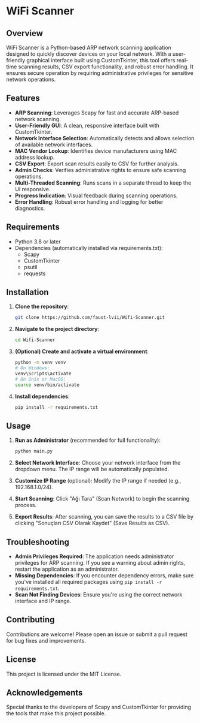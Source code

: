 # WiFi Scanner

## Overview

WiFi Scanner is a Python-based ARP network scanning application designed to quickly discover devices on your local network. With a user-friendly graphical interface built using CustomTkinter, this tool offers real-time scanning results, CSV export functionality, and robust error handling. It ensures secure operation by requiring administrative privileges for sensitive network operations.

## Features

- **ARP Scanning**: Leverages Scapy for fast and accurate ARP-based network scanning.
- **User-Friendly GUI**: A clean, responsive interface built with CustomTkinter.
- **Network Interface Selection**: Automatically detects and allows selection of available network interfaces.
- **MAC Vendor Lookup**: Identifies device manufacturers using MAC address lookup.
- **CSV Export**: Export scan results easily to CSV for further analysis.
- **Admin Checks**: Verifies administrative rights to ensure safe scanning operations.
- **Multi-Threaded Scanning**: Runs scans in a separate thread to keep the UI responsive.
- **Progress Indication**: Visual feedback during scanning operations.
- **Error Handling**: Robust error handling and logging for better diagnostics.

## Requirements

- Python 3.8 or later
- Dependencies (automatically installed via requirements.txt):
  - Scapy
  - CustomTkinter
  - psutil
  - requests

## Installation

1. **Clone the repository**:
   ```bash
   git clone https://github.com/faust-lvii/Wifi-Scanner.git
   ```

2. **Navigate to the project directory**:
   ```bash
   cd Wifi-Scanner
   ```

3. **(Optional) Create and activate a virtual environment**:
   ```bash
   python -m venv venv
   # On Windows:
   venv\Scripts\activate
   # On Unix or MacOS:
   source venv/bin/activate
   ```

4. **Install dependencies**:
   ```bash
   pip install -r requirements.txt
   ```

## Usage

1. **Run as Administrator** (recommended for full functionality):
   ```bash
   python main.py
   ```

2. **Select Network Interface**:
   Choose your network interface from the dropdown menu. The IP range will be automatically populated.

3. **Customize IP Range** (optional):
   Modify the IP range if needed (e.g., 192.168.1.0/24).

4. **Start Scanning**:
   Click "Ağı Tara" (Scan Network) to begin the scanning process.

5. **Export Results**:
   After scanning, you can save the results to a CSV file by clicking "Sonuçları CSV Olarak Kaydet" (Save Results as CSV).

## Troubleshooting

- **Admin Privileges Required**: The application needs administrator privileges for ARP scanning. If you see a warning about admin rights, restart the application as an administrator.
- **Missing Dependencies**: If you encounter dependency errors, make sure you've installed all required packages using `pip install -r requirements.txt`.
- **Scan Not Finding Devices**: Ensure you're using the correct network interface and IP range.

## Contributing

Contributions are welcome! Please open an issue or submit a pull request for bug fixes and improvements.

## License

This project is licensed under the MIT License.

## Acknowledgements

Special thanks to the developers of Scapy and CustomTkinter for providing the tools that make this project possible.